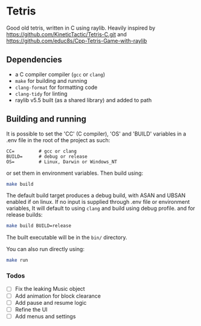 # Tetris

Good old tetris, written in C using raylib.
Heavily inspired by <https://github.com/KineticTactic/Tetris-C.git> and <https://github.com/educ8s/Cpp-Tetris-Game-with-raylib>

## Dependencies

- a C compiler compiler (`gcc` or `clang`)
- `make` for building and running
- `clang-format` for formatting code
- `clang-tidy` for linting
- raylib v5.5 built (as a shared library) and added to path

## Building and running

It is possible to set the 'CC' (C compiler), 'OS' and 'BUILD' variables in a .env file in the root of the project as such:

```env
CC=         # gcc or clang
BUILD=      # debug or release
OS=         # Linux, Darwin or Windows_NT
```

or set them in environment variables. Then build using:

```sh
make build
```

The default build target produces a debug build, with ASAN and UBSAN enabled if on linux. If no input is supplied through .env file or environment variables, It will default to using `clang` and build using debug profile. and for release builds:

```sh
make build BUILD=release
```

The built executable will be in the `bin/` directory.

You can also run directly using:

```sh
make run
```

### Todos

- [ ] Fix the leaking Music object
- [ ] Add animation for block clearance
- [ ] Add pause and resume logic
- [ ] Refine the UI
- [ ] Add menus and settings
